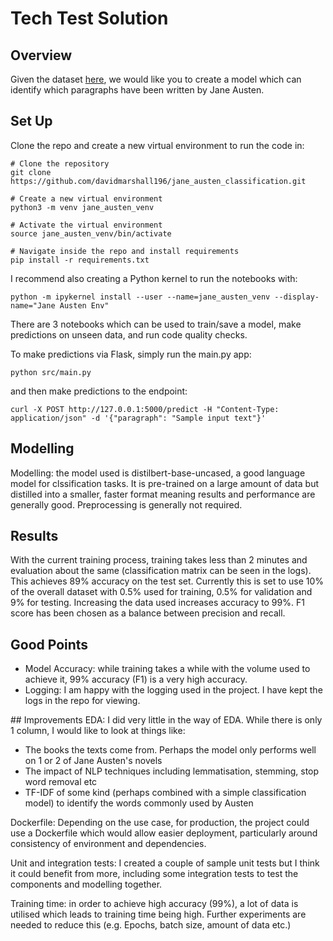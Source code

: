 # Tech Test Solution

## Overview

Given the dataset [here](./data/gutenberg-paragraphs.json), we would like you to create a model which can identify which paragraphs have been written by Jane Austen.

## Set Up
Clone the repo and create a new virtual environment to run the code in:

```
# Clone the repository
git clone https://github.com/davidmarshall196/jane_austen_classification.git

# Create a new virtual environment
python3 -m venv jane_austen_venv

# Activate the virtual environment
source jane_austen_venv/bin/activate

# Navigate inside the repo and install requirements
pip install -r requirements.txt
```

I recommend also creating a Python kernel to run the notebooks with:
```
python -m ipykernel install --user --name=jane_austen_venv --display-name="Jane Austen Env"
```

There are 3 notebooks which can be used to train/save a model, make predictions on unseen data, and run code quality checks.

To make predictions via Flask, simply run the main.py app:
```
python src/main.py
```
and then make predictions to the endpoint:
```
curl -X POST http://127.0.0.1:5000/predict -H "Content-Type: application/json" -d '{"paragraph": "Sample input text"}'
```

## Modelling
Modelling: the model used is distilbert-base-uncased, a good language model for clssification tasks. It is pre-trained on a large amount of data but distilled into a smaller, faster format meaning results and performance are generally good. Preprocessing is generally not required.

## Results
With the current training process, training takes less than 2 minutes and evaluation about the same (classification matrix can be seen in the logs). This achieves 89% accuracy on the test set. Currently this is set to use 10% of the overall dataset with 0.5% used for training, 0.5% for validation and 9% for testing. Increasing the data used increases accuracy to 99%. F1 score has been chosen as a balance between precision and recall.

## Good Points
* Model Accuracy: while training takes a while with the volume used to achieve it, 99% accuracy (F1) is a very high accuracy.
* Logging: I am happy with the logging used in the project. I have kept the logs in the repo for viewing.

## Improvements
EDA: I did very little in the way of EDA. While there is only 1 column, I would like to look at things like:
* The books the texts come from. Perhaps the model only performs well on 1 or 2 of Jane Austen's novels
* The impact of NLP techniques including lemmatisation, stemming, stop word removal etc
* TF-IDF of some kind (perhaps combined with a simple classification model) to identify the words commonly used by Austen

Dockerfile: Depending on the use case, for production, the project could use a Dockerfile which would allow easier deployment, particularly around consistency of environment and dependencies.

Unit and integration tests: I created a couple of sample unit tests but I think it could benefit from more, including some integration tests to test the components and modelling together.

Training time: in order to achieve high accuracy (99%), a lot of data is utilised which leads to training time being high. Further experiments are needed to reduce this (e.g. Epochs, batch size, amount of data etc.)

